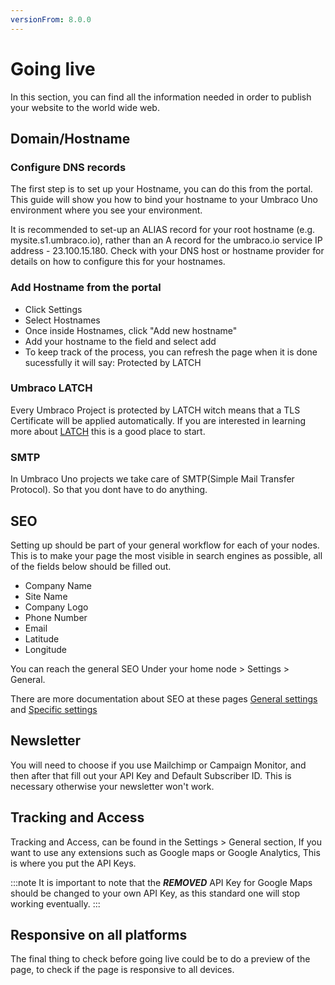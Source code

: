 ```yaml
---
versionFrom: 8.0.0
---
```


# Going live

In this section, you can find all the information needed in order to publish your website to the world wide web.

## Domain/Hostname

### Configure DNS records

The first step is to set up your Hostname, you can do this from the portal.
This guide will show you how to bind your hostname to your Umbraco Uno environment where you see your environment.

It is recommended to set-up an ALIAS record for your root hostname (e.g. mysite.s1.umbraco.io), rather than an A record for the umbraco.io service IP address - 23.100.15.180.
Check with your DNS host or hostname provider for details on how to configure this for your hostnames.

### Add Hostname from the portal

- Click Settings
- Select Hostnames
- Once inside Hostnames, click "Add new hostname"
- Add your hostname to the field and select add
- To keep track of the process, you can refresh the page when it is done sucessfully it will say: Protected by LATCH  

### Umbraco LATCH

Every Umbraco Project is protected by LATCH witch means that a TLS Certificate will be applied automatically.
If you are interested in learning more about [LATCH](https://umbraco.com/products/umbraco-cloud/umbraco-latch/) this is a good place to start.

### SMTP

In Umbraco Uno projects we take care of SMTP(Simple Mail Transfer Protocol). So that you dont have to do anything.

## SEO

Setting up should be part of your general workflow for each of your nodes. This is to make your page the most visible in search engines as possible, all of the fields below should be filled out.

- Company Name
- Site Name
- Company Logo
- Phone Number
- Email
- Latitude
- Longitude

You can reach the general SEO Under your home node > Settings > General.

There are more documentation about SEO at these pages [General settings](../Uno-pedia/Settings/General-Settings/index.md/#SEO) and [Specific settings ](../Uno-pedia/Settings/Specific-Settings/index.md/#SEO) 

## Newsletter

You will need to choose if you use Mailchimp or Campaign Monitor, and then after that fill out your API Key and Default Subscriber ID.
This is necessary otherwise your newsletter won't work.

## Tracking and Access

Tracking and Access, can be found in the Settings > General section, If you want to use any extensions such as Google maps or Google Analytics, This is where you put the API Keys.

:::note
It is important to note that the ***REMOVED*** API Key for Google Maps should be changed to your own API Key, as this standard one will stop working eventually.
:::

## Responsive on all platforms

The final thing to check before going live could be to do a preview of the page, to check if the page is responsive to all devices.
